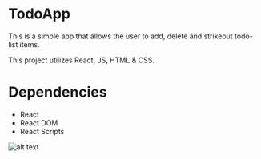 # TodoApp
This is a simple app that allows the user to add, delete and strikeout todo-list items. 

This project utilizes React, JS, HTML & CSS. 

# Dependencies 
* React
* React DOM
* React Scripts



![alt text](http://i68.tinypic.com/hueeko.png "Logo Title Text 1")


